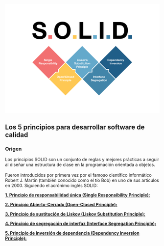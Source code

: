 <p align="center">
  <a href="#" target="blank"><img src="./images/solid.png" width="600" alt="Nest Logo" /></a>
</p>

## Los 5 principios para desarrollar software de calidad

### Origen

Los principios SOLID son un conjunto de reglas y mejores prácticas a seguir al diseñar una estructura de clase en la programación orientada a objetos.<br>  
Fueron introducidos por primera vez por el famoso científico informático Robert J. Martin (también conocido como el tío Bob) en uno de sus artículos en 2000.
Siguiendo el acrónimo inglés SOLID:

[**1. Principio de responsabilidad única (Single Responsibility Principle):**](./01-single-responsibility.md)<br>

[**2. Principio Abierto-Cerrado (Open-Closed Principle):**](./02-open-closed.md)<br>

[**3. Principio de sustitución de Liskov (Liskov Substitution Principle):**](./03-lisko.md)<br>

[**4. Principio de segregación de interfaz (Interface Segregation Principle):**](./04-interface.md)<br>

[**5. Principio de inversión de dependencia (Dependency Inversion Principle):**](./05-dependency-inversion.md)<br>
